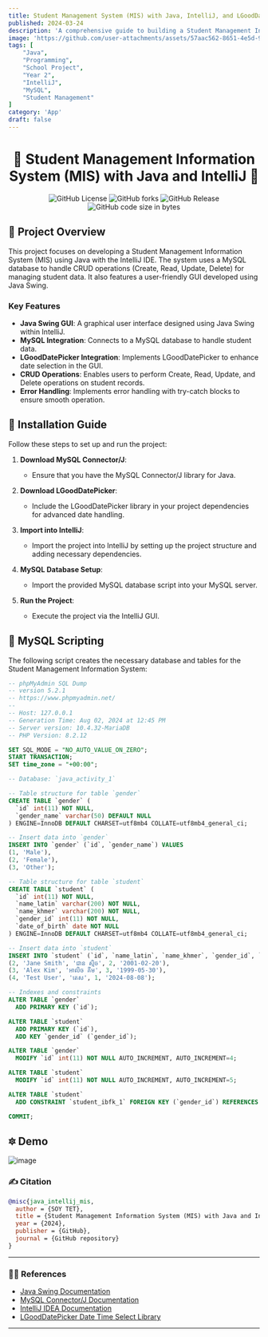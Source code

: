 ```yaml
---
title: Student Management System (MIS) with Java, IntelliJ, and LGoodDatePicker
published: 2024-03-24
description: 'A comprehensive guide to building a Student Management Information System (MIS) using Java with IntelliJ IDE. This project showcases how to manage student data using MySQL, with a focus on CRUD operations and GUI development using Java Swing.'
image: 'https://github.com/user-attachments/assets/57aac562-8651-4e5d-9914-e93bec96e82d'
tags: [ 
    "Java",
    "Programming",
    "School Project",
    "Year 2",
    "IntelliJ",
    "MySQL",
    "Student Management"
]
category: 'App'
draft: false 
---
```

<div align="center">

# 🏅 Student Management Information System (MIS) with Java and IntelliJ 🏅
<img alt="GitHub License" src="https://img.shields.io/github/license/ikhode-arena/MIS-Java-Intellij">
<img alt="GitHub forks" src="https://img.shields.io/github/forks/ikhode-arena/MIS-Java-Intellij">
<img alt="GitHub Release" src="https://img.shields.io/github/v/release/ikhode-arena/mis-java-intellij">
<img alt="GitHub code size in bytes" src="https://img.shields.io/github/languages/code-size/ikhode-arena/MIS-Java-Intellij">

</div>

## 🎯 Project Overview

This project focuses on developing a Student Management Information System (MIS) using Java with the IntelliJ IDE. The system uses a MySQL database to handle CRUD operations (Create, Read, Update, Delete) for managing student data. It also features a user-friendly GUI developed using Java Swing.

### Key Features

- **Java Swing GUI**: A graphical user interface designed using Java Swing within IntelliJ.
- **MySQL Integration**: Connects to a MySQL database to handle student data.
- **LGoodDatePicker Integration**: Implements LGoodDatePicker to enhance date selection in the GUI.
- **CRUD Operations**: Enables users to perform Create, Read, Update, and Delete operations on student records.
- **Error Handling**: Implements error handling with try-catch blocks to ensure smooth operation.

## 💪 Installation Guide

Follow these steps to set up and run the project:

1. **Download MySQL Connector/J**:
   - Ensure that you have the MySQL Connector/J library for Java.
2. **Download LGoodDatePicker**:
   - Include the LGoodDatePicker library in your project dependencies for advanced date handling.

3. **Import into IntelliJ**:
   - Import the project into IntelliJ by setting up the project structure and adding necessary dependencies.

4. **MySQL Database Setup**:
   - Import the provided MySQL database script into your MySQL server.

5. **Run the Project**:
   - Execute the project via the IntelliJ GUI.

## 🏹 MySQL Scripting

The following script creates the necessary database and tables for the Student Management Information System:

```sql
-- phpMyAdmin SQL Dump
-- version 5.2.1
-- https://www.phpmyadmin.net/
--
-- Host: 127.0.0.1
-- Generation Time: Aug 02, 2024 at 12:45 PM
-- Server version: 10.4.32-MariaDB
-- PHP Version: 8.2.12

SET SQL_MODE = "NO_AUTO_VALUE_ON_ZERO";
START TRANSACTION;
SET time_zone = "+00:00";

-- Database: `java_activity_1`

-- Table structure for table `gender`
CREATE TABLE `gender` (
  `id` int(11) NOT NULL,
  `gender_name` varchar(50) DEFAULT NULL
) ENGINE=InnoDB DEFAULT CHARSET=utf8mb4 COLLATE=utf8mb4_general_ci;

-- Insert data into `gender`
INSERT INTO `gender` (`id`, `gender_name`) VALUES
(1, 'Male'),
(2, 'Female'),
(3, 'Other');

-- Table structure for table `student`
CREATE TABLE `student` (
  `id` int(11) NOT NULL,
  `name_latin` varchar(200) NOT NULL,
  `name_khmer` varchar(200) NOT NULL,
  `gender_id` int(11) NOT NULL,
  `date_of_birth` date NOT NULL
) ENGINE=InnoDB DEFAULT CHARSET=utf8mb4 COLLATE=utf8mb4_general_ci;

-- Insert data into `student`
INSERT INTO `student` (`id`, `name_latin`, `name_khmer`, `gender_id`, `date_of_birth`) VALUES
(2, 'Jane Smith', 'ជាន ស្មិច', 2, '2001-02-20'),
(3, 'Alex Kim', 'អាលិច គីម', 3, '1999-05-30'),
(4, 'Test User', 'តេស', 1, '2024-08-08');

-- Indexes and constraints
ALTER TABLE `gender`
  ADD PRIMARY KEY (`id`);

ALTER TABLE `student`
  ADD PRIMARY KEY (`id`),
  ADD KEY `gender_id` (`gender_id`);

ALTER TABLE `gender`
  MODIFY `id` int(11) NOT NULL AUTO_INCREMENT, AUTO_INCREMENT=4;

ALTER TABLE `student`
  MODIFY `id` int(11) NOT NULL AUTO_INCREMENT, AUTO_INCREMENT=5;

ALTER TABLE `student`
  ADD CONSTRAINT `student_ibfk_1` FOREIGN KEY (`gender_id`) REFERENCES `gender` (`id`);

COMMIT;
```

## 🔯 Demo

![image](https://github.com/user-attachments/assets/57aac562-8651-4e5d-9914-e93bec96e82d)


### ✍️ Citation

```bibtex
@misc{java_intellij_mis,
  author = {SOY TET},
  title = {Student Management Information System (MIS) with Java and IntelliJ},
  year = {2024},
  publisher = {GitHub},
  journal = {GitHub repository}
}

```

---
### 👨‍🎓 References
- [Java Swing Documentation](https://docs.oracle.com/javase/tutorial/uiswing/)
- [MySQL Connector/J Documentation](https://dev.mysql.com/downloads/connector/j/)
- [IntelliJ IDEA Documentation](https://www.jetbrains.com/idea/resources/)
- [LGoodDatePicker Date Time Select Library](https://github.com/LGoodDatePicker/LGoodDatePicker)
---
